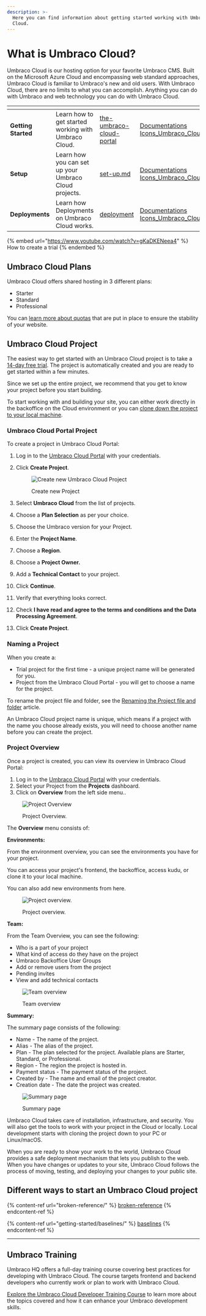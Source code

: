 ```yaml
---
description: >-
  Here you can find information about getting started working with Umbraco
  Cloud.
---
```


# What is Umbraco Cloud?

Umbraco Cloud is our hosting option for your favorite Umbraco CMS. Built on the Microsoft Azure Cloud and encompassing web standard approaches, Umbraco Cloud is familiar to Umbraco's new and old users. With Umbraco Cloud, there are no limits to what you can accomplish. Anything you can do with Umbraco and web technology you can do with Umbraco Cloud.

<table data-view="cards"><thead><tr><th></th><th></th><th data-hidden data-card-target data-type="content-ref"></th><th data-hidden data-card-cover data-type="files"></th></tr></thead><tbody><tr><td><strong>Getting Started</strong></td><td>Learn how to get started working with Umbraco Cloud.</td><td><a href="getting-started/the-umbraco-cloud-portal/">the-umbraco-cloud-portal</a></td><td><a href=".gitbook/assets/Documentations Icons_Umbraco_Cloud_Getting_Started.png">Documentations Icons_Umbraco_Cloud_Getting_Started.png</a></td></tr><tr><td><strong>Setup</strong></td><td>Learn how you can set up your Umbraco Cloud projects.</td><td><a href="set-up/set-up.md">set-up.md</a></td><td><a href=".gitbook/assets/Documentations Icons_Umbraco_Cloud_Setup.png">Documentations Icons_Umbraco_Cloud_Setup.png</a></td></tr><tr><td><strong>Deployments</strong></td><td>Learn how Deployments on Umbraco Cloud works.</td><td><a href="deployment/">deployment</a></td><td><a href=".gitbook/assets/Documentations Icons_Umbraco_Cloud_Deploying.png">Documentations Icons_Umbraco_Cloud_Deploying.png</a></td></tr></tbody></table>

{% embed url="https://www.youtube.com/watch?v=gKaDKENeea4" %}
How to create a trial
{% endembed %}

## Umbraco Cloud Plans

Umbraco Cloud offers shared hosting in 3 different plans:

* Starter
* Standard
* Professional

You can [learn more about quotas](getting-started/umbraco-cloud-plans.md) that are put in place to ensure the stability of your website.

## Umbraco Cloud Project

The easiest way to get started with an Umbraco Cloud project is to take a [14-day free trial](https://umbraco.com/?product\_tour\_id=103162). The project is automatically created and you are ready to get started within a few minutes.

Since we set up the entire project, we recommend that you get to know your project before you start building.

To start working with and building your site, you can either work directly in the backoffice on the Cloud environment or you can [clone down the project to your local machine](set-up/working-locally.md).

### Umbraco Cloud Portal Project

To create a project in Umbraco Cloud Portal:

1. Log in to the [Umbraco Cloud Portal](https://www.s1.umbraco.io/projects) with your credentials.
2.  Click **Create Project**.

    <figure><img src=".gitbook/assets/image (7).png" alt="Create new Umbraco Cloud Project"><figcaption><p>Create new Project</p></figcaption></figure>
3. Select **Umbraco Cloud** from the list of projects.
4. Choose a **Plan Selection** as per your choice.
5. Choose the Umbraco version for your Project.
6. Enter the **Project Name**.
7. Choose a **Region**.
8. Choose a **Project Owner.**
9. Add a **Technical Contact** to your project.
10. Click **Continue**.
11. Verify that everything looks correct.
12. Check **I have read and agree to the terms and conditions and the Data Processing Agreement**.
13. Click **Create Project**.

### Naming a Project

When you create a:

* Trial project for the first time - a unique project name will be generated for you.
* Project from the Umbraco Cloud Portal - you will get to choose a name for the project.

To rename the project file and folder, see the [Renaming the Project file and folder](set-up/project-settings/#renaming-the-project-file-and-folder) article.

An Umbraco Cloud project name is unique, which means if a project with the name you choose already exists, you will need to choose another name before you can create the project.

### Project Overview

Once a project is created, you can view its overview in Umbraco Cloud Portal:

1. Log in to the [Umbraco Cloud Portal](https://www.s1.umbraco.io/projects) with your credentials.
2. Select your Project from the **Projects** dashboard.
3. Click on **Overview** from the left side menu..

<figure><img src=".gitbook/assets/image (65).png" alt="Project Overview"><figcaption><p>Project Overview.</p></figcaption></figure>

The **Overview** menu consists of:

**Environments:**

From the environment overview, you can see the environments you have for your project.

You can access your project's frontend, the backoffice, access kudu, or clone it to your local machine.

You can also add new environments from here.

<figure><img src=".gitbook/assets/image (62).png" alt="Project overview."><figcaption><p>Project overview.</p></figcaption></figure>

**Team:**

From the Team Overview, you can see the following:

* Who is a part of your project
* What kind of access do they have on the project
* Umbraco Backoffice User Groups
* Add or remove users from the project
* Pending invites
* View and add technical contacts

<figure><img src=".gitbook/assets/image (66).png" alt="Team overview"><figcaption><p>Team overview</p></figcaption></figure>

**Summary:**

The summary page consists of the following:

* Name - The name of the project.
* Alias - The alias of the project.
* Plan - The plan selected for the project. Available plans are Starter, Standard, or Professional.
* Region - The region the project is hosted in.
* Payment status - The payment status of the project.
* Created by - The name and email of the project creator.
* Creation date - The date the project was created.

<figure><img src=".gitbook/assets/image (57).png" alt="Summary page"><figcaption><p>Summary page</p></figcaption></figure>

Umbraco Cloud takes care of installation, infrastructure, and security. You will also get the tools to work with your project in the Cloud or locally. Local development starts with cloning the project down to your PC or Linux/macOS.

When you are ready to show your work to the world, Umbraco Cloud provides a safe deployment mechanism that lets you publish to the web. When you have changes or updates to your site, Umbraco Cloud follows the process of moving, testing, and deploying your changes to your public site.

## Different ways to start an Umbraco Cloud project

{% content-ref url="broken-reference/" %}
[broken-reference](broken-reference/)
{% endcontent-ref %}

{% content-ref url="getting-started/baselines/" %}
[baselines](getting-started/baselines/)
{% endcontent-ref %}

***

## Umbraco Training

Umbraco HQ offers a full-day training course covering best practices for developing with Umbraco Cloud. The course targets frontend and backend developers who currently work or plan to work with Umbraco Cloud.

[Explore the Umbraco Cloud Developer Training Course](https://umbraco.com/training/course-details/cloud-developer/) to learn more about the topics covered and how it can enhance your Umbraco development skills.
